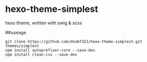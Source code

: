 # hexo-theme-simplest
hexo theme, written with swig &amp; scss

##useage
```
git clone https://github.com/dnxbf321/hexo-theme-simplest.git themes/simplest
npm install autoprefixer-core --save-dev
npm install clean-css --save-dev
```

